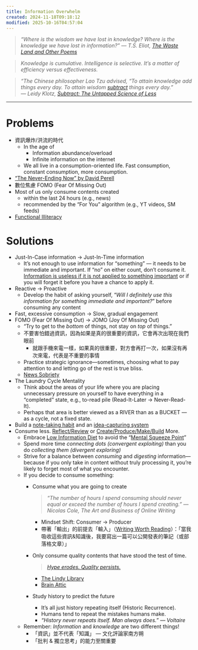 ```yaml
---
title: Information Overwhelm
created: 2024-11-18T09:18:12
modified: 2025-10-16T04:57:04
---
```


> _“Where is the wisdom we have lost in knowledge? Where is the knowledge we have lost in information?” ― T.S. Eliot, [The Waste Land and Other Poems](https://www.goodreads.com/work/quotes/15306654)_

> _Knowledge is cumulative. Intelligence is selective. It’s a matter of efficiency versus effectiveness._

> _“The Chinese philosopher Lao Tzu advised, “To attain knowledge add things every day. To attain wisdom [subtract](addition-by-subtraction.md) things every day.” ― Leidy Klotz, [Subtract: The Untapped Science of Less](https://www.goodreads.com/work/quotes/79888731)_

---

# Problems

* 資訊爆炸/洪流的時代
	* In the age of
		* Information abundance/overload
		* Infinite information on the internet
	* We all live in a consumption-oriented life. Fast consumption, constant consumption, more consumption.
* [“The Never-Ending Now” by David Perell](https://perell.com/essay/never-ending-now/)
* 數位焦慮 FOMO (Fear Of Missing Out)
* Most of us only consume contents created
	* within the last 24 hours (e.g., news)
	* recommended by the “For You” algorithm (e.g., YT videos, SM feeds)
* [Functional Illiteracy](Functional%20Illiteracy.md)

# Solutions

* Just-In-Case information → Just-In-Time information
	* It’s not enough to use information for “something” — it needs to be immediate and important. If “no” on either count, don’t consume it. [Information is useless if it is not applied to something important](cultivate-a-strong-bias-towards-action.md) or if you will forget it before you have a chance to apply it.
* Reactive → Proactive
	* Develop the habit of asking yourself, “_Will I definitely use this information for something immediate and important?_” before consuming any content
* Fast, excessive consumption → Slow, gradual engagement
* FOMO (Fear Of Missing Out) → JOMO (Joy Of Missing Out)
	* “Try to get to the _bottom_ of things, not stay on _top_ of things.”
	* 不要害怕錯過資訊，因為如果是真的很重要的資訊，它會再次出現在我們眼前
		* 就跟手機來電一樣，如果真的很重要，對方會再打一次，如果沒有再次來電，代表是不重要的事情
	* Practice strategic ignorance—sometimes, choosing what to pay attention to and letting go of the rest is true bliss.
	* [News Sobriety](News%20Sobriety.md)
* The Laundry Cycle Mentality
	* Think about the areas of your life where you are placing unnecessary pressure on yourself to have everything in a “completed” state, e.g., to-read pile (Read-It-Later → Never-Read-It).
	* Perhaps that area is better viewed as a RIVER than as a BUCKET — as a cycle, not a fixed state.
* Build a [note-taking habit](note-taking.md) and an [idea-capturing system](idea%20capture%20inbox.md)
* Consume less. [Reflect/Review](reflect-and-review.md) or [Create/Produce/Make/Build](creativity-is-just-connecting-things.md) More.
	* Embrace [Low Information Diet](Low%20Information%20Diet.md) to avoid the “[Mental Squeeze Point](https://notes.linkingyourthinking.com/Cards/Mental+Squeeze+Point)”
	* Spend more time _connecting dots (convergent exploiting)_ than you do _collecting them (divergent exploring)_
	* Strive for a balance between _consuming_ and _digesting_ information—because if you only take in content without truly processing it, you’re likely to forget most of what you encounter.
	* If you decide to consume something:
		* Consume what you are going to create

			> _“The number of hours I spend consuming should never equal or exceed the number of hours I spend creating.” ― Nicolas Cole, The Art and Business of Online Writing_

			* Mindset Shift: Consumer → Producer
			* 帶著「輸出」的前提去「輸入」（[Writing Worth Reading](https://fs.blog/reading)）：「當我吸收這些資訊&知識後，我要寫出一篇可以公開發表的筆記（或部落格文章）」
		* Only consume quality contents that have stood the test of time.

			> _[Hype erodes. Quality persists.](https://x.com/JamesClear/status/1956069352601477465)_

			* [The Lindy Library](The%20Lindy%20Effect.md)
			* [Brain Attic](Brain%20Attic.md)
		* Study history to predict the future
			* It’s all just history repeating itself (Historic Recurrence).
			* Humans tend to repeat the mistakes humans make.
			* _“History never repeats itself. Man always does.” ― Voltaire_
	* Remember: _Information_ and _knowledge_ are two different things!
		* 「資訊」並不代表「知識」 — 文化評論家南方朔
		* 「批判 \& 獨立思考」的能力至關重要
